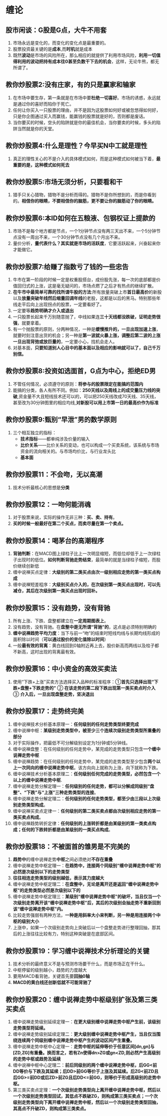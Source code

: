 # 缠论

## 股市闲谈：G股是G点，大牛不用套

1. 市场永远是变化的，而变化的变化点是最重要的。
2. 股票投资最关键的是**成本**,而**时机**就是成本
3. 既然**波动**是市场的风险所在，那么相应的就提供了利用市场风险，**利用一切值得利用的波动把持有成本往0甚至负数干下去的机会**，这样，无论牛熊，都无所谓了。

## 教你炒股票2:没有庄家，有的只是赢家和输家

1. 在市场中要生存，第一条就是在市场中要**杜绝一切喜好**。市场的诱惑，永远就是通过你的喜好而陷你于死亡。
2. 任何让你买入一只股票的理由，并不是因为这股票如何好或被忽悠得如何好，只是你企图通过买入而赢钱，能赢钱的股票就是好的，否则都是废话。
3. 当你要买的时候，空头的陷阱就是你的最佳机会，当你要卖的时候，多头的陷阱当然就是你的天堂。

## 教你炒股票4:什么是理性？今早买N中工就是理性

1. 真正的理性关心的不是介入的具体模式如何，而是这种模式如何被当下着，**最重要的是，这种模式如何死去**

## 教你炒股票5:市场无须分析，只要看和干

1. 猎手只关心猎物，猎物不是分析而得的。猎物不是你所想到的，而是你看到的。**相信你的眼睛，不要相信你的脑筋，更不要让你的脑筋动了你的眼睛。**

## 教你炒股票6:本ID如何在五粮液、包钢权证上提款的

1. 市场不是每个地方都是节点，一个1分钟节点没有两三天出不来，一个5分钟节点没有一周出不来，一个30分钟节点没有几个月出不来。
2. 量价分析，**量代表什么？其实就是市场的活跃度**，它要活跃起来，兴奋起来你才能做它。

## 教你炒股票7:给赚了指数亏了钱的一些忠告

1. 牛市在第一阶段的时候一定是权重股搭台，成份股先涨，每一次的底部都是价值回归式的上涨，这是毫无疑问的，市场点燃了之后才有热点的继续扩散。
2. **在牛市中最简单可靠的找所谓牛股的方法**:所有放量突破上市**首日最高价**的新股以及**放量突破年线然后缩量回调年线**的老股，这都是以后的黑马。特别那些年线走平后向上出现拐点的股票，一定要看好了。
3. 一定要等**趋势明确才介入或退出**
4. 一只股票长起来千万别随意抛了，中线如果连**三十天线都没跌破，证明走势很强**，就要拿着。
5. 有一个抛股票的原则，分两种情况，一种是**缓慢推升的，一旦出现加速上涨**，就要时刻注意出货的机会；另一种是**第一波就火暴上涨，调整后第二波的上涨一旦出现背弛或放巨量的**，一定要小心，找机会走人。
6. 对基本面，**只要知道别人心目中的基本面以及相应的影响就可以了，自己千万别信。**

## 教你炒股票8:投资如选面首，G点为中心，拒绝ED男

1. 不管任何情况，必须遵守的原则：**将参与的股票限定在能搞的范围内**
2. 能搞的分类，各人有所不同。例如：**250天线以及周线上的成交量压力线的突破**,资金量不大且短线技术还可以的，可以把250天线改成70天线、35天线，甚至改为30分钟图里的相应均线,**对新股可以用上市第一日的最高价作为标准**

## 教你炒股票9:甄别“早泄”男的数学原则

1. 三个相互独立的指标：
    * **技术指标**——都单纯涉及价量的输入
    * **比价关系**——比价关系的变动，也可以构成一个买卖系统，该系统与市场资金的流向相关的。与市场均价比，与行业龙头比
    * **基本面**

## 教你炒股票11：不会吻，无以高潮

1. 技术分析最核心的思想是**分类**

## 教你炒股票12：一吻何能消魂

1. 对于股票来说，实际的操作无非三种：**买、卖、持有**。
2. **买的时候一般最好在第二个买点，而卖尽量在第一个卖点。**

## 教你炒股票14：喝茅台的高潮程序

1. **背驰判断**：在MACD图上绿柱子比上一次明显缩短，而低位却低于上一次绿柱子出现时的低位。**如何判断背驰走势结束**，最简单的就是当绿柱子缩短，而股价继续创新低
2. 缠中说禅买点定律：**大级别的第二类买点由次一级别相应走势的第一类买点构成**
3. 缠中说禅短差程序：**大级别买点介入的，在次级别第一类买点出现时，可以先减仓，其后在次级别第一类买点出现时回补。**

## 教你炒股票15：没有趋势，没有背驰

1. 所有上涨、下跌、盘整都建立在**一定周期图表上**。
2. 没有趋势，没有背驰。在**盘整中是无所谓“背驰”的**，这点是必须特别明确的
3. **缠中说禅趋势平均力度**：当下与前一“吻”的结束时短线均线与长期均线形成的面积除以时间（**可以通过股价的变化值除以时间**）
4. 一般**最有效的背离**：黄白线回到0轴附近再上去，股价新高而两线以及柱子都不新高，这时出现的背离最有效。

## 教你炒股票16：中小资金的高效买卖法

1. 使用“下跌+上涨”买卖方法选择买入品种的标准程序：①**首先只选择出现“下跌+盘整+下跌走势的”** ② **在该走势的第二段下跌出现第一类买卖点时介入**  ③ **介入后，一旦出现盘整走势，坚决退出**

## 教你炒股票17：走势终完美

1. 缠中说禅技术分析基本原理一：**任何级别的任何走势类型终要完成**
2. 缠中说禅中枢：**某级别走势类型中，被至少三个连续次级别走势类型所重叠的部分**
3. 对于实际操作，把最低不可分解级别设定为1分钟或5分钟线。
4. 缠中说禅盘整：在任何级别的任何走势中，某完成的走势类型只包含**一个缠中说禅走势中枢**
5. 缠中说禅趋势：在任何级别的任何走势中，某完成的走势类型至少包含**两个以上一次同向的缠中说禅走势中枢**。该方向向上就称为上涨，向下就称为下跌。
6. 缠中说禅技术分析基本原理二：**任何级别任何完成的走势类型，必然包含一个以上的缠中说禅走势中枢**.
7. 缠中说禅走势分解定理一：**任何级别的任何走势，都可以分解成同级别“盘整”、“下跌”与“上涨”三种走势类型的连接**。
8. 缠中说禅走势分解定理二：**任何级别的任何走势类型，都至少由三段以上次级别走势类型构成**。
9. 缠中说禅买卖点定律一：**任何级别的第二类买卖点都由次级别相应走势的第一类买卖点构成**。
10. 缠中说禅趋势转折定律：**任何级别的上涨转折都是由某级别的第一类卖点构成；任何的下跌转折都是由某级别的一类买点构成**。

## 教你炒股票18：不被面首的雏男是不完美的

1. **趋势中**的缠中说禅走势**中枢**之间必须绝对**不存在重叠**
2. 缠中说禅走势中枢定理一：**在趋势中，连接两个同级别“缠中说禅走势中枢”的必然是次级别以下的走势类型**
3. **往往相连走势类型的级别越低，表示其力度越大**
4. 缠中说禅走势中枢定理二：**在盘整中，无论是离开还是返回“缠中说禅走势中枢”的走势类型必然是次级别以下的**
5. 缠中说禅走势中枢定理三：**某级别“缠中说禅走势中枢”的破坏，当且仅当一个次级别走势离开该“缠中说禅走势中枢”后，其后的次级别会抽走势不重新回到该“缠中说禅走势中枢”内。**
6. 比较走势强弱有两种方法，**一种是用斜率大小来判断，另一种是用连接两个中枢的级别大小**
7. 上涨中，如果一个次级别走势向上突破后以一个盘整走势进行整理回抽，那其后的上涨往往比较有力，特别这种突破是在底部区间。

## 教你炒股票19：学习缠中说禅技术分析理论的关键

1. 技术分析的最终意义不是与预测市场要干什么，而是市场正在干什么。
2. 中枢停留的级别越小，趋势的力度越大
3. 要用MACD看背驰，关键首先要**回抽0轴**
4. **MACD的黄白线还创新低就不可能背驰了**

## 教你炒股票20：缠中说禅走势中枢级别扩张及第三类买卖点

1. 缠中说禅走势级别延续定理一：**在更大级别缠中说禅走势中枢产生前，该级别走势类型将延续。**
2. 缠中说禅走势级别延续定理二：**更大级别缠中说禅走势中枢产生，当且仅当围绕连续两个同级别缠中说禅走势中枢产生的波动区间产生重叠。**
3. 缠中说禅走势中枢中心定理一：**走势中枢的延伸等价于任意区间[dn,gn]与[ZD,ZG]有重叠。换而言之，若有Zn使得dn>ZG或gn<ZD,则必然产生高级别的走势中枢或趋势及延续**
4. 缠中说禅中枢中心定理二：**前后同级别的两个缠中说禅走势中枢，后GG<前DD等价与下跌及其延续；后DD>前GG等价于上涨及其延续。后ZG<前ZD且后GG>=前DD或后ZD>前ZG且后DD<=前GG，则等价于形成高级别的走势中枢。**
5. 第三类买卖点定理：**一个次级别走势类型向上离开缠中说禅走势中枢，然后以一个次级别走势类型回试，其低点不跌破ZG，则构成第三类买卖点；一个次级别走势类型向下离开缠中说禅走势中枢，然后以一个次级别走势类型回抽，其高点不升破ZD，则构成第三类卖点。**
